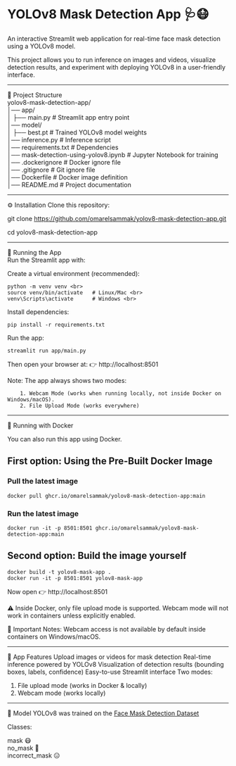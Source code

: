# YOLOv8 Mask Detection App 🩺😷

An interactive Streamlit web application for real-time face mask detection using a YOLOv8 model.

This project allows you to run inference on images and videos,
visualize detection results, and experiment with deploying YOLOv8 in a user-friendly interface.

----------------------------------------------------------------------------------------------------------------------------------
📂 Project Structure <br>
yolov8-mask-detection-app/ <br>
│── app/ <br>
│   ├── main.py               # Streamlit app entry point <br>
│── model/ <br>
│   ├── best.pt               # Trained YOLOv8 model weights <br>
│── inference.py        # Inference script <br>
│── requirements.txt          # Dependencies <br>
│── mask-detection-using-yolov8.ipynb # Jupyter Notebook for training <br>
│── .dockerignore # Docker ignore file <br>
│── .gitignore # Git ignore file <br>
│── Dockerfile # Docker image definition <br>
│── README.md                 # Project documentation <br>

----------------------------------------------------------------------------------------------------------------------------------
⚙️ Installation
Clone this repository:

git clone https://github.com/omarelsammak/yolov8-mask-detection-app.git

cd yolov8-mask-detection-app


----------------------------------------------------------------------------------------------------------------------------------
🚀 Running the App <br>
Run the Streamlit app with: <br>

Create a virtual environment (recommended):

    python -m venv venv <br>
    source venv/bin/activate   # Linux/Mac <br>
    venv\Scripts\activate      # Windows <br>


Install dependencies:

    pip install -r requirements.txt

Run the app:

    streamlit run app/main.py


Then open your browser at:
👉 http://localhost:8501

Note:
    The app always shows two modes:
    
        1. Webcam Mode (works when running locally, not inside Docker on Windows/macOS).
        2. File Upload Mode (works everywhere)



----------------------------------------------------------------------------------------------------------------------------------

🐳 Running with Docker

You can also run this app using Docker.

## First option: Using the Pre-Built Docker Image
###     Pull the latest image
    docker pull ghcr.io/omarelsammak/yolov8-mask-detection-app:main

###     Run the latest image
    docker run -it -p 8501:8501 ghcr.io/omarelsammak/yolov8-mask-detection-app:main

## Second option: Build the image yourself
    docker build -t yolov8-mask-app .
    docker run -it -p 8501:8501 yolov8-mask-app



Now open 👉 http://localhost:8501

⚠️ Inside Docker, only file upload mode is supported. Webcam mode will not work in containers unless explicitly enabled.

📌 Important Notes:
Webcam access is not available by default inside containers on Windows/macOS.

----------------------------------------------------------------------------------------------------------------------------------

🎯 App Features
Upload images or videos for mask detection
Real-time inference powered by YOLOv8
Visualization of detection results (bounding boxes, labels, confidence)
Easy-to-use Streamlit interface
Two modes:
 1. File upload mode (works in Docker & locally)
 2. Webcam mode (works locally)

----------------------------------------------------------------------------------------------------------------------------------
🧠 Model
YOLOv8 was trained on the [Face Mask Detection Dataset](https://www.kaggle.com/datasets/andrewmvd/face-mask-detection)

Classes:

mask 😷 <br>
no_mask 🚫 <br>
incorrect_mask 😑 <br>
